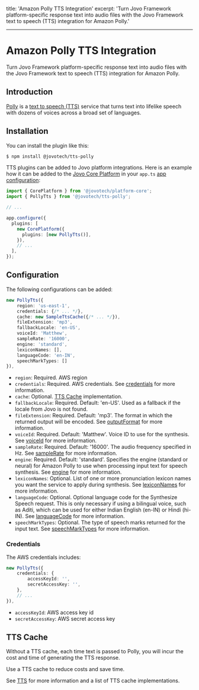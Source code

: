 title: 'Amazon Polly TTS Integration'
excerpt: 'Turn Jovo Framework platform-specific response text into audio files with the Jovo Framework text to speech (TTS) integration for Amazon Polly.'

---

# Amazon Polly TTS Integration

Turn Jovo Framework platform-specific response text into audio files with the Jovo Framework text to speech (TTS) integration for Amazon Polly.

## Introduction

[Polly](https://aws.amazon.com/polly/) is a [text to speech (TTS)](https://www.jovo.tech/docs/tts) service that turns text into lifelike speech with dozens of voices across a broad set of languages.

## Installation

You can install the plugin like this:

```sh
$ npm install @jovotech/tts-polly
```

TTS plugins can be added to Jovo platform integrations. Here is an example how it can be added to the [Jovo Core Platform](https://www.jovo.tech/marketplace/server-lambda) in your `app.ts` [app configuration](https://www.jovo.tech/marketplace/platform-core):

```typescript
import { CorePlatform } from '@jovotech/platform-core';
import { PollyTts } from '@jovotech/tts-polly';

// ...

app.configure({
  plugins: [
    new CorePlatform({
      plugins: [new PollyTts()],
    }),
    // ...
  ],
});
```

## Configuration

The following configurations can be added:

```typescript
new PollyTts({
    region: 'us-east-1',
    credentials: {/* ... */},
    cache: new SampleTtsCache({/* ... */}),
    fileExtension: 'mp3',
    fallbackLocale: 'en-US',
    voiceId: 'Matthew',
    sampleRate: '16000',
    engine: 'standard',
    lexiconNames: [],
    languageCode: 'en-IN',
    speechMarkTypes: []
}),
```

- `region`: Required. AWS region
- `credentials`: Required. AWS credentials. See [credentials](#credentials) for more information.
- `cache`: Optional. [TTS Cache](#tts-cache) implementation.
- `fallbackLocale`: Required. Default: 'en-US'. Used as a fallback if the locale from Jovo is not found.
- `fileExtension`: Required. Default: 'mp3'. The format in which the returned output will be encoded. See [outputFormat](https://docs.aws.amazon.com/AWSJavaScriptSDK/v3/latest/clients/client-polly/interfaces/synthesizespeechcommandinput.html#outputformat) for more information.
- `voiceId`: Required. Default: 'Matthew'. Voice ID to use for the synthesis. See [voiceId](https://docs.aws.amazon.com/AWSJavaScriptSDK/v3/latest/clients/client-polly/interfaces/synthesizespeechcommandinput.html#voiceid) for more information.
- `sampleRate`: Required. Default: '16000'. The audio frequency specified in Hz. See [sampleRate](https://docs.aws.amazon.com/AWSJavaScriptSDK/v3/latest/clients/client-polly/interfaces/synthesizespeechcommandinput.html#samplerate) for more information.
- `engine`: Required. Default: 'standard'. Specifies the engine (standard or neural) for Amazon Polly to use when processing input text for speech synthesis. See [engine](https://docs.aws.amazon.com/AWSJavaScriptSDK/v3/latest/clients/client-polly/interfaces/synthesizespeechcommandinput.html#engine) for more information.
- `lexiconNames`: Optional. List of one or more pronunciation lexicon names you want the service to apply during synthesis. See [lexiconNames](https://docs.aws.amazon.com/AWSJavaScriptSDK/v3/latest/clients/client-polly/interfaces/synthesizespeechcommandinput.html#lexiconnames) for more information.
- `languageCode`: Optional. Optional language code for the Synthesize Speech request. This is only necessary if using a bilingual voice, such as Aditi, which can be used for either Indian English (en-IN) or Hindi (hi-IN). See [languageCode](https://docs.aws.amazon.com/AWSJavaScriptSDK/v3/latest/clients/client-polly/interfaces/synthesizespeechcommandinput.html#languagecode) for more information.
- `speechMarkTypes`: Optional. The type of speech marks returned for the input text. See [speechMarkTypes](https://docs.aws.amazon.com/AWSJavaScriptSDK/v3/latest/clients/client-polly/interfaces/synthesizespeechcommandinput.html#speechmarktypes) for more information.

### Credentials

The AWS credentials includes:

```typescript
new PollyTts({
    credentials: {
        accessKeyId: '',
        secretAccessKey: '',
    },
    // ...
}),
```

- `accessKeyId`: AWS access key id
- `secretAccessKey`: AWS secret access key


## TTS Cache

Without a TTS cache, each time text is passed to Polly, you will incur the cost and time of generating the TTS response.

Use a TTS cache to reduce costs and save time.

See [TTS](https://www.jovo.tech/docs/tts) for more information and a list of TTS cache implementations.